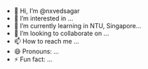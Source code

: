 - 👋 Hi, I’m @nxvedsagar
- 👀 I’m interested in ...
- 🌱 I’m currently learning in NTU, Singapore...
- 💞️ I’m looking to collaborate on ...
- 📫 How to reach me ...
- 😄 Pronouns: ...
- ⚡ Fun fact: ...

<!---
nxvedsagar/nxvedsagar is a ✨ special ✨ repository because its `README.md` (this file) appears on your GitHub profile.
You can click the Preview link to take a look at your changes.
--->
